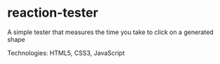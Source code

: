 # reaction-tester

A simple tester that measures the time you take to click on a generated shape

Technologies: HTML5, CSS3, JavaScript

